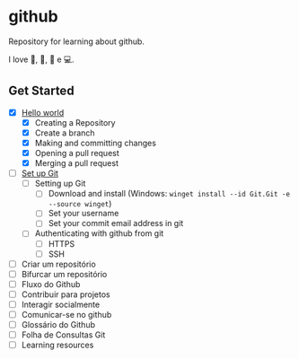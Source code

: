 # github
Repository for learning about github.

I love 🍕, 🎵, 📖 e 💻.

## Get Started
- [x] [Hello world](https://docs.github.com/pt/get-started/quickstart/hello-world)
  - [x] Creating a Repository
  - [x] Create a branch
  - [x] Making and committing changes
  - [x] Opening a pull request
  - [x] Merging a pull request
- [ ] [Set up Git](https://docs.github.com/en/get-started/quickstart/set-up-git)
  - [ ] Setting up Git
    - [ ] Download and install (Windows: ```winget install --id Git.Git -e --source winget```)
    - [ ] Set your username
    - [ ] Set your commit email address in git
  - [ ] Authenticating with github from git
    - [ ] HTTPS
    - [ ] SSH 
- [ ] Criar um repositório
- [ ] Bifurcar um repositório
- [ ] Fluxo do Github
- [ ] Contribuir para projetos
- [ ] Interagir socialmente
- [ ] Comunicar-se no github
- [ ] Glossário do Github
- [ ] Folha de Consultas Git
- [ ] Learning resources
